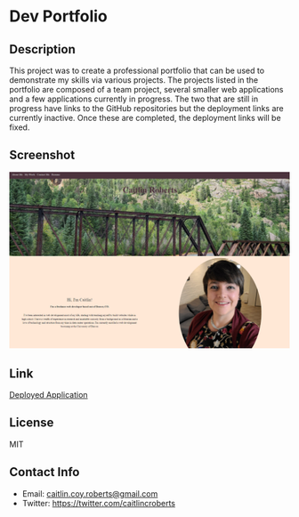 # Dev Portfolio

## Description

This project was to create a professional portfolio that can be used to demonstrate my skills via various projects. The projects listed in the portfolio are composed of a team project, several smaller web applications and a few applications currently in progress. The two that are still in progress have links to the GitHub repositories but the deployment links are currently inactive. Once these are completed, the deployment links will be fixed.

## Screenshot

![image](assets/images/portfolioScreenshot.png)

## Link

[Deployed Application](https://ccroberts1.github.io/portfolio/)

## License

MIT

## Contact Info

- Email: caitlin.coy.roberts@gmail.com
- Twitter: https://twitter.com/caitlincroberts
